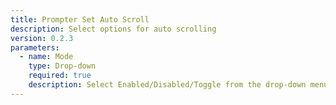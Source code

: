 ```yaml
---
title: Prompter Set Auto Scroll
description: Select options for auto scrolling
version: 0.2.3
parameters:
  - name: Mode
    type: Drop-down
    required: true
    description: Select Enabled/Disabled/Toggle from the drop-down menu
---
```

